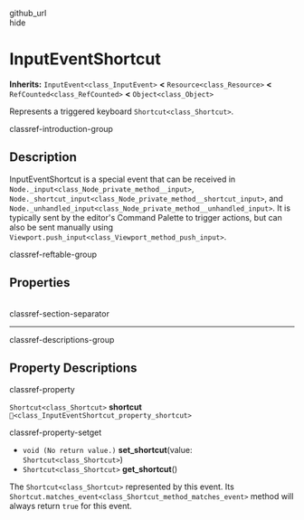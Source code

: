 github\_url  
hide

# InputEventShortcut

**Inherits:** `InputEvent<class_InputEvent>` **&lt;**
`Resource<class_Resource>` **&lt;** `RefCounted<class_RefCounted>`
**&lt;** `Object<class_Object>`

Represents a triggered keyboard `Shortcut<class_Shortcut>`.

classref-introduction-group

## Description

InputEventShortcut is a special event that can be received in
`Node._input<class_Node_private_method__input>`,
`Node._shortcut_input<class_Node_private_method__shortcut_input>`, and
`Node._unhandled_input<class_Node_private_method__unhandled_input>`. It
is typically sent by the editor's Command Palette to trigger actions,
but can also be sent manually using
`Viewport.push_input<class_Viewport_method_push_input>`.

classref-reftable-group

## Properties

<table>
<tbody>
<tr>
</tr>
</tbody>
</table>

classref-section-separator

------------------------------------------------------------------------

classref-descriptions-group

## Property Descriptions

classref-property

`Shortcut<class_Shortcut>` **shortcut**
`🔗<class_InputEventShortcut_property_shortcut>`

classref-property-setget

-   `void (No return value.)` **set\_shortcut**(value:
    `Shortcut<class_Shortcut>`)
-   `Shortcut<class_Shortcut>` **get\_shortcut**()

The `Shortcut<class_Shortcut>` represented by this event. Its
`Shortcut.matches_event<class_Shortcut_method_matches_event>` method
will always return `true` for this event.
